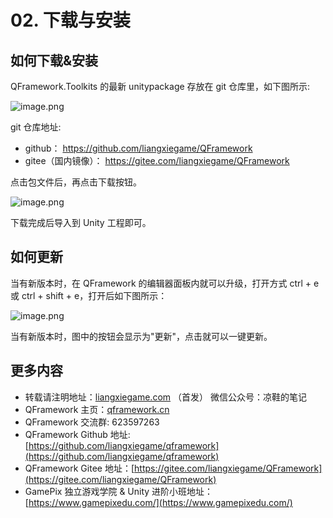 ﻿# 02. 下载与安装


## 如何下载&安装
QFramework.Toolkits 的最新 unitypackage 存放在  git 仓库里，如下图所示:

![image.png](https://file.liangxiegame.com/e5ff0b03-e593-4720-b077-1b0af817cdf0.png)

git 仓库地址:
* github： https://github.com/liangxiegame/QFramework
* gitee（国内镜像）： https://gitee.com/liangxiegame/QFramework

点击包文件后，再点击下载按钮。

![image.png](https://file.liangxiegame.com/4cfddfa3-a27a-4454-9cd9-8ebeef6ae8cc.png)

下载完成后导入到 Unity 工程即可。

## 如何更新

当有新版本时，在 QFramework 的编辑器面板内就可以升级，打开方式 ctrl + e 或 ctrl + shift + e，打开后如下图所示：

![image.png](https://file.liangxiegame.com/af6ae4cb-312b-413b-a92e-a57c27820a60.png)

当有新版本时，图中的按钮会显示为"更新"，点击就可以一键更新。

## 更多内容

*   转载请注明地址：[liangxiegame.com](https://liangxiegame.com) （首发） 微信公众号：凉鞋的笔记
*   QFramework 主页：[qframework.cn](https://qframework.cn)
*   QFramework 交流群: 623597263
*   QFramework Github 地址: [https://github.com/liangxiegame/qframework](https://github.com/liangxiegame/qframework)
*   QFramework Gitee 地址：[https://gitee.com/liangxiegame/QFramework](https://gitee.com/liangxiegame/QFramework)
*   GamePix 独立游戏学院 & Unity 进阶小班地址：[https://www.gamepixedu.com/](https://www.gamepixedu.com/)
